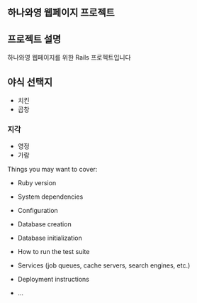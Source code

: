 하나와영 웹페이지 프로젝트 
---

## 프로젝트 설명
하나와영 웹페이지를 위한 Rails 프로젝트입니다

## 야식 선택지
- 치킨
- 곱창


### 지각
- 영정
- 가람

Things you may want to cover:

* Ruby version

* System dependencies

* Configuration

* Database creation

* Database initialization

* How to run the test suite

* Services (job queues, cache servers, search engines, etc.)

* Deployment instructions

* ...
